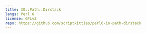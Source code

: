 ```yaml
---
title: IO::Path::Dirstack
langs: Perl 6
license: GPLv3
repo: https://github.com/scriptkitties/perl6-io-path-dirstack
---
```

